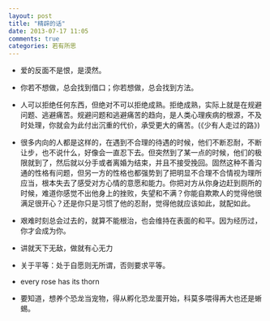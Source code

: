 ```yaml
---
layout: post
title: "精辟的话"
date: 2013-07-17 11:05
comments: true
categories: 若有所思
---
```

- 爱的反面不是恨，是漠然。

- 你若不想做，总会找到借口；你若想做，总会找到方法。

- 人可以拒绝任何东西，但绝对不可以拒绝成熟。拒绝成熟，实际上就是在规避问题、逃避痛苦。规避问题和逃避痛苦的趋向，是人类心理疾病的根源，不及时处理，你就会为此付出沉重的代价，承受更大的痛苦。(《少有人走过的路》)

- 很多内向的人都是这样的，在遇到不合理的待遇的时候，他们不断忍耐，不断让步，也不说什么，好像会一直忍下去。但突然到了某一点的时候，他们的极限就到了，然后就以分手或者离婚为结束，并且不接受挽回。固然这种不善沟通的性格有问题，但另一方的性格也都强势到了把明显不合理不合情视为理所应当，根本失去了感受对方心情的意愿和能力。你把对方从你身边赶到厕所的时候，难道你感觉不出他身上的挫败，失望和不满？你能自欺欺人的觉得他很满足很开心？还是你只是习惯了他的忍耐，觉得他就应该如此，就配如此。

- 艰难时刻总会过去的，就算不能根治，也会维持在表面的和平。因为经历过，你才会成为你。

- 讲就天下无敌，做就有心无力

- 关于平等：处于自愿则无所谓，否则要求平等。

- every rose has its thorn

- 要知道，想养个恐龙当宠物，得从孵化恐龙蛋开始，科莫多喂得再大也还是蜥蜴。
